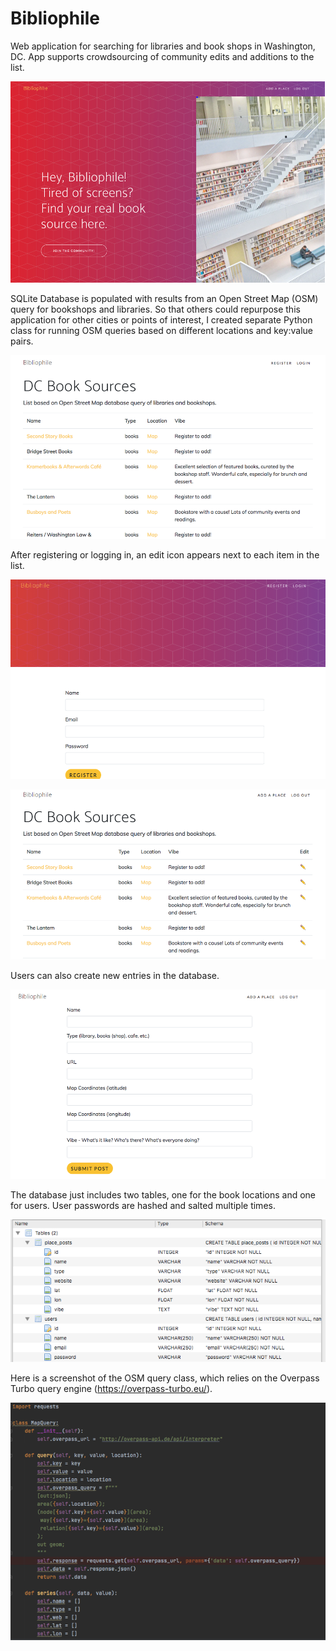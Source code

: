 # Bibliophile
Web application for searching for libraries and book shops in Washington, DC. App supports crowdsourcing of community edits and additions to the list. 

![app_screenshot](https://github.com/Holly-Transport/Bibliophile/blob/master/screenshots/app1.png)


SQLite Database is populated with results from an Open Street Map (OSM) query for bookshops and libraries. So that others could repurpose this application for other cities or points of interest, I created  separate Python class for running OSM queries based on different locations and key:value pairs. 

![app_screenshot](https://github.com/Holly-Transport/Bibliophile/blob/master/screenshots/app2.png)


After registering or logging in, an edit icon appears next to each item in the list.

![app_screenshot](https://github.com/Holly-Transport/Bibliophile/blob/master/screenshots/app3.png)

![app_screenshot](https://github.com/Holly-Transport/Bibliophile/blob/master/screenshots/app4.png)


Users can also create new entries in the database. 

![app_screenshot](https://github.com/Holly-Transport/Bibliophile/blob/master/screenshots/app5.png)


The database just includes two tables, one for the book locations and one for users. User passwords are hashed and salted multiple times. 

![app_screenshot](https://github.com/Holly-Transport/Bibliophile/blob/master/screenshots/app6.png)


Here is a screenshot of the OSM query class, which relies on the Overpass Turbo query engine (https://overpass-turbo.eu/).

![app_screenshot](https://github.com/Holly-Transport/Bibliophile/blob/master/screenshots/app7.png)
